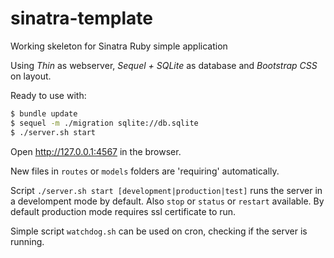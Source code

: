 # sinatra-template
Working skeleton for Sinatra Ruby simple application

Using *Thin* as webserver, *Sequel + SQLite* as database and *Bootstrap CSS* on layout.

Ready to use with:
```bash
$ bundle update
$ sequel -m ./migration sqlite://db.sqlite
$ ./server.sh start
````
Open http://127.0.0.1:4567 in the browser.

New files in `routes` or `models` folders are 'requiring' automatically.

Script `./server.sh start [development|production|test]` runs the server in a develompent mode by default. Also `stop` or `status` or `restart` available. By default production mode requires ssl certificate to run. 

Simple script `watchdog.sh` can be used on cron, checking if the server is running.
